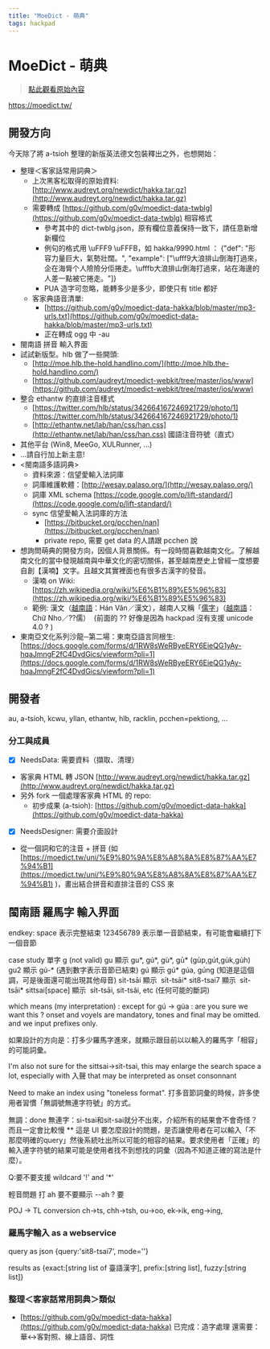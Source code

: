 ```yaml
---
title: "MoeDict - 萌典"
tags: hackpad
---
```


# MoeDict - 萌典

> [點此觀看原始內容](https://g0v.hackpad.tw/jBwY0uGjPfB)


[https://mo](https://moedict.tw/)[e](https://moedict.tw/)[di](https://moedict.tw/)[c](https://moedict.tw/)[t.tw](https://moedict.tw/)[/](https://moedict.tw/)

## 開發方向

今天除了將 a-tsioh 整理的新版英法德文包裝釋出之外，也想開始：
- 整理＜客家話常用詞典＞
    - 上次黑客松取得的原始資料: [http://www.audreyt.org/newdict/hakka.tar.gz](http://www.audreyt.org/newdict/hakka.tar.gz)
    - 需要轉成 [https://github.com/g0v/moedict-data-twblg](https://github.com/g0v/moedict-data-twblg)  相容格式
        - 參考其中的 dict-twblg.json，原有欄位意義保持一致下，請任意新增新欄位
        - 例句的格式用 \\uFFF9 \\uFFFB，如 hakka/9990.html ：
                {"def": "形容力量巨大，氣勢壯闊。",
                "example": \["\\ufff9大浪排山倒海打過來，企在海脣个人險險分佢捲走。\\ufffb大浪排山倒海打過來，站在海邊的人差一點被它捲走。"\]}
        - PUA 造字可忽略，能轉多少是多少，即使只有 title 都好
    - 客家典語音清單:
        - [https://github.com/g0v/moedict-data-hakka/blob/master/mp3-urls.txt](https://github.com/g0v/moedict-data-hakka/blob/master/mp3-urls.txt)
        - 正在轉成 ogg 中 -au
- 閩南語 拼音 輸入界面
- 試試新版型。hlb 做了一些開頭:
    - [http://moe.hlb.the-hold.handlino.com/](http://moe.hlb.the-hold.handlino.com/)
    - [https://github.com/audreyt/moedict-webkit/tree/master/ios/www](https://github.com/audreyt/moedict-webkit/tree/master/ios/www)
- 整合 ethantw 的直排注音樣式
    - [https://twitter.com/hlb/status/342664167246921729/photo/1](https://twitter.com/hlb/status/342664167246921729/photo/1)
    - [http://ethantw.net/lab/han/css/han.css](http://ethantw.net/lab/han/css/han.css) 國語注音符號（直式）
- 其他平台 (Win8, MeeGo, XULRunner, ...)
- ...請自行加上新主意!
- <閩南語多語詞典>
    - 資料來源：信望愛輸入法詞庫
    - 詞庫維護軟體：[http://wesay.palaso.org/](http://wesay.palaso.org/)
    - 詞庫 XML schema [https://code.google.com/p/lift-standard/](https://code.google.com/p/lift-standard/)
    - sync 信望愛輸入法詞庫的方法
        - [https://bitbucket.org/pcchen/nan](https://bitbucket.org/pcchen/nan)
        - private repo, 需要 get data 的人請跟 pcchen 說
- 想詢問萌典的開發方向，因個人背景關係。有一段時間喜歡越南文化。了解越南文化的當中發現越南與中華文化的密切關係，甚至越南歷史上曾經一度想要自創【漢喃】文字。且越文其實裡面也有很多古漢字的發音。
    - 漢喃 on Wiki: [https://zh.wikipedia.org/wiki/%E6%B1%89%E5%96%83](https://zh.wikipedia.org/wiki/%E6%B1%89%E5%96%83)
    - 範例: 漢文（[越南語](https://zh.wikipedia.org/wiki/%E8%B6%8A%E5%8D%97%E8%AF%AD)：Hán Văn／漢文），越南人又稱「[儒字](https://zh.wikipedia.org/wiki/%E5%84%92%E5%AD%97)」（[越南語](https://zh.wikipedia.org/wiki/%E8%B6%8A%E5%8D%97%E8%AF%AD)：Chữ Nho／??儒）  (前面的 ?? 好像是因為 hackpad 沒有支援 unicode 4.0 ? )
- 東南亞文化系列沙龍─第二場：東南亞語言同根生: [https://docs.google.com/forms/d/1RW8sWeRByeERY6EieQG1yAy-hqaJmngF2fC4DvdGics/viewform?pli=1](https://docs.google.com/forms/d/1RW8sWeRByeERY6EieQG1yAy-hqaJmngF2fC4DvdGics/viewform?pli=1)

## 開發者

au, a-tsioh, kcwu, yllan, ethantw, hlb, racklin, pcchen=pektiong, ...

### 分工與成員

- [x] NeedsData: 需要資料（擷取、清理）
- 客家典 HTML 轉 JSON  [http://www.audreyt.org/newdict/hakka.tar.gz](http://www.audreyt.org/newdict/hakka.tar.gz)
- 另外 fork 一個處理客家典 HTML 的 repo:
    - 初步成果 (a-tsioh): [https://github.com/g0v/moedict-data-hakka](https://github.com/g0v/moedict-data-hakka)
- [x] NeedsDesigner: 需要介面設計
- 從一個詞和它的注音 \+ 拼音 (如 [https://moedict.tw/uni/%E9%80%9A%E8%A8%8A%E8%87%AA%E7%94%B1](https://moedict.tw/uni/%E9%80%9A%E8%A8%8A%E8%87%AA%E7%94%B1) )，畫出結合拼音和直排注音的 CSS 來

## 閩南語 羅馬字 輸入界面

endkey:
space 表示完整結束
123456789 表示單一音節結束，有可能會繼續打下一個音節

case study
單字
g (not valid)
gu 顯示 gu*, gú*, gù*, gu̍* (gu̍p,gu̍t,gu̍k,gu̍h)
gu2 顯示 gú-* (遇到數字表示音節已結束)
gú 顯示 gú* gúa, gúng (知道是這個調，可是後面還可能出現其他母音)
si̍t-tsāi 顯示  si̍t-tsāi*
sit8-tsai7 顯示  si̍t-tsāi*
sittsai\[space\] 顯示  si̍t-tsāi, sit-tsâi, etc (任何可能的斷詞)

which means (my interpretation) :
except for gú -> gúa : are you sure we want this ?
onset and voyels are mandatory, tones and final may be omitted. and we input prefixes only.

如果設計的方向是：打多少羅馬字進來，就顯示跟目前以以輸入的羅馬字「相容」的可能詞彙。

I'm also not sure for the sittsai->sit-tsai, this may enlarge the search space a lot, especially with 入聲 that may be interpreted as onset consonnant

Need to make an index using "toneless format". 打多音節詞彙的時候，許多使用者習慣「無調號無連字符號」的方式。

無調：done
無連字：si-tsai和sit-sai就分不出來，介紹所有的結果會不會奇怪？而且一定會比較慢
\*\* 這是 UI 要怎麼設計的問題，是否讓使用者在可以輸入「不那麼明確的query」然後系統吐出所以可能的相容的結果。要求使用者「正確」的輸入連字符號的結果可能是使用者找不到想找的詞彙（因為不知道正確的寫法是什麼）。

Q:要不要支援 wildcard '!' and '*'

輕音問題
打 ah 要不要顯示 --ah ?
要

POJ -> TL conversion
ch->ts, chh->tsh, ou->oo, ek->ik, eng->ing,

### 羅馬字輸入 as a webservice

query as json {query:'sit8-tsai7', mode='<some mode>'}

results as {exact:\[string list of 臺語漢字\], prefix:\[string list\], fuzzy:\[string list\]}


### 整理＜客家話常用詞典＞類似


- [https://github.com/g0v/moedict-data-hakka](https://github.com/g0v/moedict-data-hakka)
    已完成：造字處理
    還需要：華<->客對照、線上語音、詞性

